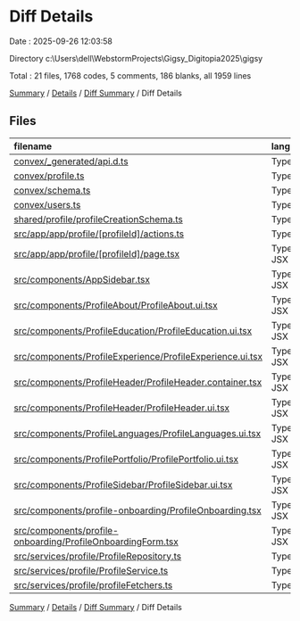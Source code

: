 # Diff Details

Date : 2025-09-26 12:03:58

Directory c:\\Users\\dell\\WebstormProjects\\Gigsy_Digitopia2025\\gigsy

Total : 21 files,  1768 codes, 5 comments, 186 blanks, all 1959 lines

[Summary](results.md) / [Details](details.md) / [Diff Summary](diff.md) / Diff Details

## Files
| filename | language | code | comment | blank | total |
| :--- | :--- | ---: | ---: | ---: | ---: |
| [convex/\_generated/api.d.ts](/convex/_generated/api.d.ts) | TypeScript | 2 | 0 | 0 | 2 |
| [convex/profile.ts](/convex/profile.ts) | TypeScript | 558 | 0 | 74 | 632 |
| [convex/schema.ts](/convex/schema.ts) | TypeScript | 7 | 0 | 0 | 7 |
| [convex/users.ts](/convex/users.ts) | TypeScript | 12 | 0 | 0 | 12 |
| [shared/profile/profileCreationSchema.ts](/shared/profile/profileCreationSchema.ts) | TypeScript | 209 | 0 | 18 | 227 |
| [src/app/app/profile/\[profileId\]/actions.ts](/src/app/app/profile/%5BprofileId%5D/actions.ts) | TypeScript | 39 | 0 | 12 | 51 |
| [src/app/app/profile/\[profileId\]/page.tsx](/src/app/app/profile/%5BprofileId%5D/page.tsx) | TypeScript JSX | 39 | 0 | 6 | 45 |
| [src/components/AppSidebar.tsx](/src/components/AppSidebar.tsx) | TypeScript JSX | 7 | 0 | 0 | 7 |
| [src/components/ProfileAbout/ProfileAbout.ui.tsx](/src/components/ProfileAbout/ProfileAbout.ui.tsx) | TypeScript JSX | 3 | 0 | 0 | 3 |
| [src/components/ProfileEducation/ProfileEducation.ui.tsx](/src/components/ProfileEducation/ProfileEducation.ui.tsx) | TypeScript JSX | 3 | 0 | 0 | 3 |
| [src/components/ProfileExperience/ProfileExperience.ui.tsx](/src/components/ProfileExperience/ProfileExperience.ui.tsx) | TypeScript JSX | 15 | 0 | 0 | 15 |
| [src/components/ProfileHeader/ProfileHeader.container.tsx](/src/components/ProfileHeader/ProfileHeader.container.tsx) | TypeScript JSX | 3 | 0 | 0 | 3 |
| [src/components/ProfileHeader/ProfileHeader.ui.tsx](/src/components/ProfileHeader/ProfileHeader.ui.tsx) | TypeScript JSX | 17 | 0 | 0 | 17 |
| [src/components/ProfileLanguages/ProfileLanguages.ui.tsx](/src/components/ProfileLanguages/ProfileLanguages.ui.tsx) | TypeScript JSX | 4 | 0 | 0 | 4 |
| [src/components/ProfilePortfolio/ProfilePortfolio.ui.tsx](/src/components/ProfilePortfolio/ProfilePortfolio.ui.tsx) | TypeScript JSX | 20 | 0 | 0 | 20 |
| [src/components/ProfileSidebar/ProfileSidebar.ui.tsx](/src/components/ProfileSidebar/ProfileSidebar.ui.tsx) | TypeScript JSX | 21 | 0 | 0 | 21 |
| [src/components/profile-onboarding/ProfileOnboarding.tsx](/src/components/profile-onboarding/ProfileOnboarding.tsx) | TypeScript JSX | 39 | 0 | 5 | 44 |
| [src/components/profile-onboarding/ProfileOnboardingForm.tsx](/src/components/profile-onboarding/ProfileOnboardingForm.tsx) | TypeScript JSX | 552 | 0 | 35 | 587 |
| [src/services/profile/ProfileRepository.ts](/src/services/profile/ProfileRepository.ts) | TypeScript | 76 | 5 | 14 | 95 |
| [src/services/profile/ProfileService.ts](/src/services/profile/ProfileService.ts) | TypeScript | 34 | 0 | 4 | 38 |
| [src/services/profile/profileFetchers.ts](/src/services/profile/profileFetchers.ts) | TypeScript | 108 | 0 | 18 | 126 |

[Summary](results.md) / [Details](details.md) / [Diff Summary](diff.md) / Diff Details